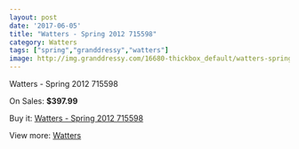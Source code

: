 ```yaml
---
layout: post
date: '2017-06-05'
title: "Watters - Spring 2012 715598"
category: Watters
tags: ["spring","granddressy","watters"]
image: http://img.granddressy.com/16680-thickbox_default/watters-spring-2012-715598.jpg
---
```

Watters - Spring 2012 715598

On Sales: **$397.99**
<a href="https://www.granddressy.com/en/watters/15684-watters-spring-2012-715598.html"><amp-img layout="responsive" width="600" height="600" src="//img.granddressy.com/16680-thickbox_default/watters-spring-2012-715598.jpg" alt="Watters - Spring 2012 715598 0" /></a>

Buy it: [Watters - Spring 2012 715598](https://www.granddressy.com/en/watters/15684-watters-spring-2012-715598.html "Watters - Spring 2012 715598")

View more: [Watters](https://www.granddressy.com/en/33-watters "Watters")